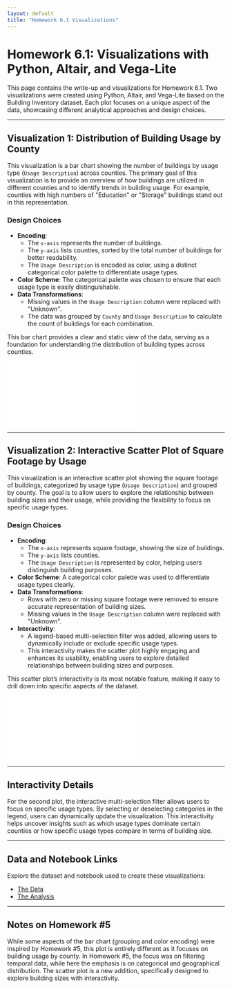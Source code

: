 ```yaml
---
layout: default
title: "Homework 6.1 Visualizations"
---
```


# Homework 6.1: Visualizations with Python, Altair, and Vega-Lite

This page contains the write-up and visualizations for Homework 6.1. Two visualizations were created using Python, Altair, and Vega-Lite based on the Building Inventory dataset. Each plot focuses on a unique aspect of the data, showcasing different analytical approaches and design choices.

---

## Visualization 1: Distribution of Building Usage by County
This visualization is a bar chart showing the number of buildings by usage type (`Usage Description`) across counties. The primary goal of this visualization is to provide an overview of how buildings are utilized in different counties and to identify trends in building usage. For example, counties with high numbers of "Education" or "Storage" buildings stand out in this representation.

### Design Choices
- **Encoding**:
  - The `x-axis` represents the number of buildings.
  - The `y-axis` lists counties, sorted by the total number of buildings for better readability.
  - The `Usage Description` is encoded as color, using a distinct categorical color palette to differentiate usage types.
- **Color Scheme**: The categorical palette was chosen to ensure that each usage type is easily distinguishable.
- **Data Transformations**:
  - Missing values in the `Usage Description` column were replaced with "Unknown".
  - The data was grouped by `County` and `Usage Description` to calculate the count of buildings for each combination.

This bar chart provides a clear and static view of the data, serving as a foundation for understanding the distribution of building types across counties.

![Visualization 1: Bar Chart](assets/bar_chart.html)

---

## Visualization 2: Interactive Scatter Plot of Square Footage by Usage
This visualization is an interactive scatter plot showing the square footage of buildings, categorized by usage type (`Usage Description`) and grouped by county. The goal is to allow users to explore the relationship between building sizes and their usage, while providing the flexibility to focus on specific usage types.

### Design Choices
- **Encoding**:
  - The `x-axis` represents square footage, showing the size of buildings.
  - The `y-axis` lists counties.
  - The `Usage Description` is represented by color, helping users distinguish building purposes.
- **Color Scheme**: A categorical color palette was used to differentiate usage types clearly.
- **Data Transformations**:
  - Rows with zero or missing square footage were removed to ensure accurate representation of building sizes.
  - Missing values in the `Usage Description` column were replaced with "Unknown".
- **Interactivity**:
  - A legend-based multi-selection filter was added, allowing users to dynamically include or exclude specific usage types. 
  - This interactivity makes the scatter plot highly engaging and enhances its usability, enabling users to explore detailed relationships between building sizes and purposes.

This scatter plot’s interactivity is its most notable feature, making it easy to drill down into specific aspects of the dataset.

![Visualization 2: Scatter Plot](assets/scatter_plot.html)

---

## Interactivity Details
For the second plot, the interactive multi-selection filter allows users to focus on specific usage types. By selecting or deselecting categories in the legend, users can dynamically update the visualization. This interactivity helps uncover insights such as which usage types dominate certain counties or how specific usage types compare in terms of building size.

---

## Data and Notebook Links
Explore the dataset and notebook used to create these visualizations:

- [The Data](https://raw.githubusercontent.com/UIUC-iSchool-DataViz/is445_data/main/building_inventory.csv)
- [The Analysis](https://github.com/USERNAME/REPOSITORY_NAME/blob/main/Workbook.ipynb)

---

## Notes on Homework #5
While some aspects of the bar chart (grouping and color encoding) were inspired by Homework #5, this plot is entirely different as it focuses on building usage by county. In Homework #5, the focus was on filtering temporal data, while here the emphasis is on categorical and geographical distribution. The scatter plot is a new addition, specifically designed to explore building sizes with interactivity.

